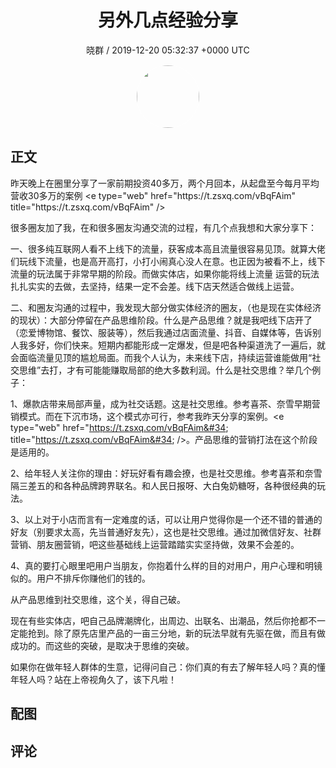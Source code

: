 <h1 align="center">另外几点经验分享</h1>
<p align="center">
    <a>晓群 / 2019-12-20 05:32:37 &#43;0000 UTC</a>
</p>

<div align="center">
    <img src="https://images.zsxq.com/FsNXglb6X7xglylq5Nr-isiCu-qn?e=1590940799&amp;token=kIxbL07-8jAj8w1n4s9zv64FuZZNEATmlU_Vm6zD:yy2wPnbMFFSF8AS7KegGAE-m_uw=" width="100" height="100" style="border:1px solid;border-radius:50%; color:#ffffff"/>
</div>

## 正文

<div>
昨天晚上在圈里分享了一家前期投资40多万，两个月回本，从起盘至今每月平均营收30多万的案例 &lt;e type=&#34;web&#34; href=&#34;https://t.zsxq.com/vBqFAim&#34; title=&#34;https://t.zsxq.com/vBqFAim&#34; /&gt;

很多圈友加了我，在和很多圈友沟通交流的过程，有几个点我想和大家分享下：

一、很多纯互联网人看不上线下的流量，获客成本高且流量很容易见顶。就算大佬们玩线下流量，也是高开高打，小打小闹真心没人在意。也正因为被看不上，线下流量的玩法属于非常早期的阶段。而做实体店，如果你能将线上流量 运营的玩法扎扎实实的去做，去坚持，结果一定不会差。线下店天然适合做线上运营。

二、和圈友沟通的过程中，我发现大部分做实体经济的圈友，（也是现在实体经济的现状）：大部分停留在产品思维阶段。什么是产品思维？就是我吧线下店开了（恋爱博物馆、餐饮、服装等），然后我通过店面流量、抖音、自媒体等，告诉别人我多好，你们快来。短期内都能形成一定爆发，但是吧各种渠道洗了一遍后，就会面临流量见顶的尴尬局面。而我个人认为，未来线下店，持续运营谁能做用“社交思维”去打，才有可能能赚取局部的绝大多数利润。什么是社交思维？举几个例子：

1、爆款店带来局部声量，成为社交话题。这是社交思维。参考喜茶、奈雪早期营销模式。而在下沉市场，这个模式亦可行，参考我昨天分享的案例。&lt;e type=&#34;web&#34; href=&#34;https://t.zsxq.com/vBqFAim&#34; title=&#34;https://t.zsxq.com/vBqFAim&#34; /&gt;。产品思维的营销打法在这个阶段是适用的。

2、给年轻人关注你的理由：好玩好看有趣会撩，也是社交思维。参考喜茶和奈雪隔三差五的和各种品牌跨界联名。和人民日报呀、大白兔奶糖呀，各种很经典的玩法。

3、以上对于小店而言有一定难度的话，可以让用户觉得你是一个还不错的普通的好友（别要求太高，先当普通好友先），这也是社交思维。通过加微信好友、社群营销、朋友圈营销，吧这些基础线上运营踏踏实实坚持做，效果不会差的。

4、真的要打心眼里吧用户当朋友，你抱着什么样的目的对用户，用户心理和明镜似的。用户不排斥你赚他们的钱的。

从产品思维到社交思维，这个关，得自己破。

现在有些实体店，吧自己品牌潮牌化，出周边、出联名、出潮品，然后你抢都不一定能抢到。除了原先店里产品的一亩三分地，新的玩法早就有先驱在做，而且有做成功的。而这些的突破，是取决于思维的突破。

如果你在做年轻人群体的生意，记得问自己：你们真的有去了解年轻人吗？真的懂年轻人吗？站在上帝视角久了，该下凡啦！
</div>

## 配图
<div class="image" align="center">

</div>

## 评论

<div align="left">
<div>

</div>
</div>
